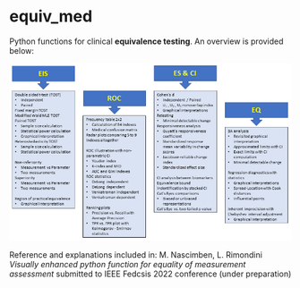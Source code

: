 # equiv_med
Python functions for clinical **equivalence testing**. An overview is provided below:

![Function_Overview](/schema.png)

Reference and explanations included in:
M. Nascimben, L. Rimondini 
*Visually enhanced python function for equality of measurement assessment*
submitted to IEEE Fedcsis 2022 conference (under preparation)
